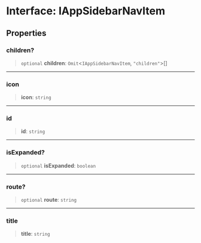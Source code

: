 # Interface: IAppSidebarNavItem

## Properties

<a id="children"></a>

### children?

> `optional` **children**: `Omit`\<`IAppSidebarNavItem`, `"children"`\>[]

---

<a id="icon"></a>

### icon

> **icon**: `string`

---

<a id="id"></a>

### id

> **id**: `string`

---

<a id="isexpanded"></a>

### isExpanded?

> `optional` **isExpanded**: `boolean`

---

<a id="route"></a>

### route?

> `optional` **route**: `string`

---

<a id="title"></a>

### title

> **title**: `string`
